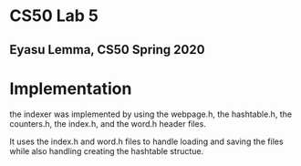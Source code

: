 # CS50 Lab 5
## Eyasu Lemma, CS50 Spring 2020

# Implementation 
the indexer was implemented by using the webpage.h, the hashtable.h, the counters.h, the index.h, and the word.h header files. 

It uses the index.h and word.h files to handle loading and saving the files while also handling creating the hashtable structue.
